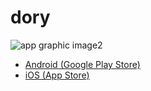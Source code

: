# dory

![app graphic image2](https://user-images.githubusercontent.com/51875059/151555278-55470693-8096-40a9-b744-f797036f2f1c.png)

* [Android (Google Play Store)](https://play.google.com/store/apps/details?id=com.adbr.dory)
* [iOS (App Store)](https://apps.apple.com/us/app/%EC%9E%8A%EC%A7%80%EB%A7%88%EC%95%BD-%EC%95%BD-%EC%95%8C%EB%A6%BC%EA%B3%BC-%EB%B3%B5%EC%95%BD-%EA%B8%B0%EB%A1%9D-%EA%B4%80%EB%A6%AC/id1606537083)


